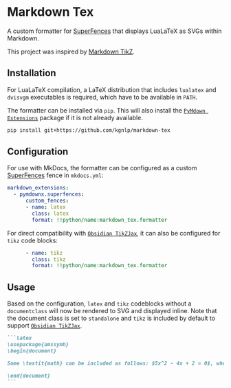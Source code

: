 # Markdown Tex

A custom formatter for [SuperFences](https://facelessuser.github.io/pymdown-extensions/extensions/superfences) that displays LuaLaTeX as SVGs within Markdown.

This project was inspired by [Markdown TikZ](https://github.com/vvasseur/markdown-tikz).

## Installation

For LuaLaTeX compilation, a LaTeX distribution that includes `lualatex` and `dvisvgm` executables is required, which have to be available in `PATH`.

The formatter can be installed via `pip`. This will also install the [`PyMdown Extensions`](https://facelessuser.github.io/pymdown-extensions/) package if it is not already available.
```bash
pip install git+https://github.com/kgnlp/markdown-tex
```

## Configuration

For use with MkDocs, the formatter can be configured as a custom [SuperFences](https://facelessuser.github.io/pymdown-extensions/extensions/superfences) fence in `mkdocs.yml`:

```yaml
markdown_extensions:
  - pymdownx.superfences:
      custom_fences:
      - name: latex
        class: latex
        format: !!python/name:markdown_tex.formatter
```

For direct compatibility with [`Obsidian TikZJax`](https://github.com/artisticat1/obsidian-tikzjax), it can also be configured for `tikz` code blocks:

```yaml
      - name: tikz
        class: tikz
        format: !!python/name:markdown_tex.formatter
```

## Usage

Based on the configuration, `latex` and `tikz` codeblocks without a `documentclass` will now be rendered to SVG and displayed inline. Note that the document class is set to `standalone` and `tikz` is included by default to support [`Obsidian TikZJax`](https://github.com/artisticat1/obsidian-tikzjax).

````md
```latex
\usepackage{amssymb}
\begin{document}

Some \textit{math} can be included as follows: $5x^2 - 4x + 2 = 0$, where $x \in \mathbb{R}^{N}$

\end{document}
```
````
